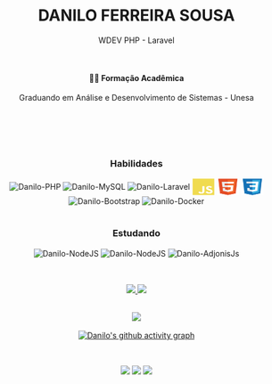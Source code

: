 <div align="center"> 
<div>
  <h1>DANILO FERREIRA SOUSA</h1>
  <p> WDEV PHP - Laravel</p>
  <br/>
  <h4> 👨‍🎓 Formação Acadêmica</h4>
  <p>Graduando em Análise e Desenvolvimento de Sistemas - Unesa</p>
</div><br/> 

##

<div style="display: inline_block"><br>
  <h3>Habilidades</h3>
  <img align="center" alt="Danilo-PHP" height="50" width="60" src="https://cdn.jsdelivr.net/gh/devicons/devicon/icons/php/php-original.svg" />
  <img align="center" alt="Danilo-MySQL" height="50" width="60" src="https://cdn.jsdelivr.net/gh/devicons/devicon/icons/mysql/mysql-original-wordmark.svg" />
  <img align="center" alt="Danilo-Laravel" height="30 width="40" src="https://cdn.jsdelivr.net/gh/devicons/devicon/icons/laravel/laravel-plain-wordmark.svg" />
  <img align="center" alt="Danilo-Js" height="30" width="40" src="https://raw.githubusercontent.com/devicons/devicon/master/icons/javascript/javascript-plain.svg" />
  <img align="center" alt="Danilo-HTML" height="30" width="40" src="https://raw.githubusercontent.com/devicons/devicon/master/icons/html5/html5-original.svg" />
  <img align="center" alt="Danilo-CSS" height="30" width="40" src="https://raw.githubusercontent.com/devicons/devicon/master/icons/css3/css3-original.svg" />
  <img align="center" alt="Danilo-Bootstrap" height="30 width="40" src="https://cdn.jsdelivr.net/gh/devicons/devicon/icons/bootstrap/bootstrap-original.svg" />
  <img align="center" alt="Danilo-Docker" heiht="30" width="40" src="https://cdn.jsdelivr.net/gh/devicons/devicon/icons/docker/docker-original.svg" />
</div>

<div style="display: inline_block"><br>
  <h3>Estudando</h3>
  <img align="center" alt="Danilo-NodeJS" height="30 width="40" src="https://cdn.jsdelivr.net/gh/devicons/devicon/icons/nodejs/nodejs-original.svg" />
  <img align="center" alt="Danilo-NodeJS" height="30 width="40" src="https://cdn.jsdelivr.net/gh/devicons/devicon/icons/react/react-original.svg" />
  
  <img align="center" alt="Danilo-AdjonisJs" height="30" width="40" src="https://cdn.jsdelivr.net/gh/devicons/devicon/icons/adonisjs/adonisjs-original.svg" />        
</div>

##

<br/>
<div>
  <a href="https://github.com/daniloferreirasousa">
  <img height="180em" src="https://github-readme-stats.vercel.app/api?username=daniloferreirasousa&show_icons=true&theme=dark&count_private=true&hide_border=true&show_owner=true&cache_seconds=3600&title_color=FFFAFA"/>
  <img height="180em" src="https://github-readme-stats.vercel.app/api/top-langs/?username=daniloferreirasousa&layout=compact&langs_count=15&theme=dark&hide_border=true&cache_seconds=3600&title_color=FFFAFA"/>
</div>
<br/>
  
<p align="center">
 <img src="https://github-readme-streak-stats.herokuapp.com/?user=daniloferreirasousa&theme=dark&count_private=true&hide_border=true&show_owner=true&cache_seconds=3600&title_color=FFFAFA"></img>
</p>
   
 [![Danilo's github activity graph](https://github-readme-activity-graph.cyclic.app/graph?username=daniloferreirasousa&theme=github-compact)](https://github.com/daniloferreirasousa/github-readme-activity-graph)


##
  
<br/>
<div align="center">
  <a href="https://instagram.com/danilofer18" target="_blank"><img src="https://img.shields.io/badge/-Instagram-%23E4405F?style=for-the-badge&logo=instagram&logoColor=white" target="_blank"></a>
  <a href="mailto:daniloasf@outlook.com"><img src="https://img.shields.io/badge/Microsoft_Outlook-0078D4?style=for-the-badge&logo=microsoft-outlook&logoColor=white" target="_blank"></a>
  <a href="https://www.linkedin.com/in/danilo-ferreira-ba748b160/" target="_blank"><img src="https://img.shields.io/badge/-LinkedIn-%230077B5?style=for-the-badge&logo=linkedin&logoColor=white" target="_blank"></a>

</div>
</div>

